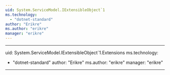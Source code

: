 ```yaml
---
uid: System.ServiceModel.IExtensibleObject`1
ms.technology: 
  - "dotnet-standard"
author: "Erikre"
ms.author: "erikre"
manager: "erikre"
---
```


---
uid: System.ServiceModel.IExtensibleObject`1.Extensions
ms.technology: 
  - "dotnet-standard"
author: "Erikre"
ms.author: "erikre"
manager: "erikre"
---
